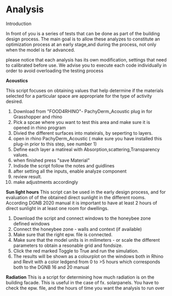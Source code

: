 # Analysis
Introduction 

In front of you is a series of tests that can be done as part of the building design process. 
The main goal is to allow these analyzes to constitute an optimization process at an early stage,and during the process, not only when the model is far advanced.

please notice that each analysis has its own modification, settings that need to calibrated before use.
We advise you to execute each code individually in order to avoid overloading the testing process

 
**Acoustics** 

This script focuses on obtaining values ​​that help determine if the materials selected for a particular space 
are appropriate for the type of activity desired.

1. Download from "FOOD4RHINO"- PachyDerm_Acoustic plug in for Grasshopper and rhino
2. Pick a spcae where you want to test this area and make sure it is opened in rhino program
3. Divied the different surfaces into mateirals, by  seperting to layers.
4. open in rhino PachyDerm_Acoustic ( make sure you have installed this plug-in prior to this step, see number 1) 
5. Define each layer a matireal with Absorption,scattering,Transparency values.
6. when finished press "save Material"
7. Indisde the script follow the notes and guidlines 
8. after setting all the inputs, enable analyze component
9. review result.
10. make adjustments accordingly

**Sun light hours** 
This script can be used in the early design process, and for evaluation of of the obtained direct sunlight in the different rooms. 
According DGNB 2020 manual it is important to have at least 2 hours of direct sunlight in at least one room for dwellings. 

1. Download the script and connect windows to the honeybee zone defined windows 
2. Connect the honeybee zone - walls and context (if available)
3. Make sure that the right epw. file is connected. 
4. Make sure that the model units is in milimeters - or scale the different parameters to obtain a resonable grid and fondsize.
5. Click the red marked Toggle to True and run the simulation.
6. The results will be shown as a colourplot on the windows both in Rhino and Revit with a color ledgend from 0 to >5 hours which corresponds both to the DGNB 16 and 20 manual


**Radiation**
This is a script for determining how much radiation is on the building facade. This is useful in the case of fx. solarpanels. 
You have to check the epw. file, and the hours of time you want the analysis to run over

